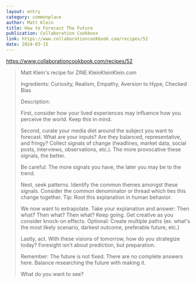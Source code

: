 ```yaml
---
layout: entry
category: commonplace
author: Matt Klein
title: How to Forecast The Future
publication: Collaboration Cookboox
link: https://www.collaborationcookbook.com/recipes/52
date: 2024-03-15
---
```


https://www.collaborationcookbook.com/recipes/52

> Matt Klein's recipe for ZINE.KleinKleinKlein.com
>
> Ingredients: Curiosity, Realism, Empathy, Aversion to Hype, Checked Bias
>
> Description:
>
> First, consider how your lived experiences may influence how you perceive the world. Keep this in mind.
>
> Second, curate your media diet around the subject you want to forecast. What are your inputs? Are they balanced, representative, and fringy? Collect signals of change (headlines, market data, social posts, interviews, observations, etc.). The more provocative these signals, the better.
>
> Be careful: The more signals you have, the later you may be to the trend.
>
> Next, seek patterns. Identify the common themes amongst these signals. Consider the common denominator or thread which ties this change together. Tip: Root this explanation in human behavior.
>
> We now want to extrapolate. Take your explanation and answer: Then what? Then what? Then what? Keep going. Get creative as you consider knock-on effects. Optional: Create multiple paths (ex. what's the most likely scenario, darkest outcome, preferable future, etc.)
>
> Lastly, act. With these visions of tomorrow, how do you strategize today? Foresight isn't about prediction, but preparation.
>
> Remember: The future is not fixed. There are no complete answers here. Balance researching the future with making it.
>
> What do you want to see?
